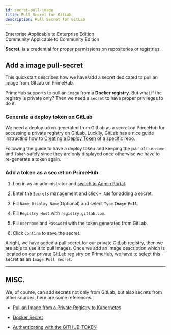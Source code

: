 ```yaml
---
id: secret-pull-image
title: Pull Secret for GitLab
description: Pull Secret for GitLab
---
```


<div class="label-sect">
  <div class="ee-only tooltip">Enterprise
    <span class="tooltiptext">Applicable to Enterprise Edition</span>
  </div>
  <div class="ce-only tooltip">Community
    <span class="tooltiptext">Applicable to Community Edition</span>
  </div>
</div>

**Secret**, is a credential for proper permissions on repositories or registries.

## Add a image pull-secret

This quickstart describes how we have/add a secret dedicated to pull an image from GitLab on PrimeHub.

PrimeHub supports to pull an `image` from a **Docker registry**. But what if the registry is private only?  Then we need a `secret` to have proper privileges to do it.

### Generate a deploy token on GitLab

We need a deploy token generated from GitLab as a secret on PrimeHub for accessing a private registry on GitLab.
Luckily, GitLab has a nice guide instructing how to [Creating a Deploy Token](https://docs.gitlab.com/ee/user/project/deploy_tokens/#creating-a-deploy-token) of a specific repo. 

Following the guide to have a deploy token and keeping the pair of `Username` and `Token` safely since they are only displayed once otherwise we have to re-generate a token again.

### Add a token as a secret on PrimeHub

1. Log in as an administrator and [switch to Admin Portal](login-portal-admin).

2. Enter the `Secrets` management and click `+ Add` for adding a secret.

3. Fill `Name`, `Display Name`(Optional) and select `Type` **`Image Pull`**.

4. Fill `Registry Host` with `registry.gitlab.com`.

5. Fill `Username` and `Password` with the token generated from GitLab.

6. Click `Confirm` to save the secret.

Alright, we have added a pull secret for our private GitLab registry, then we are able to use it to pull images. Once we add an image description which is located on our private GitLab registry on PrimeHub, we have to select this secret as an `Image Pull Secret`.

---

## MISC.

We, of course, can add secrets not only from GitLab, but also secrets from other sources, here are some references.

+ [Pull an Image from a Private Registry to Kubernetes](https://kubernetes.io/docs/tasks/configure-pod-container/pull-image-private-registry/)
  
+ [Docker Secret](https://docs.docker.com/engine/swarm/secrets/)

+ [Authenticating with the GITHUB_TOKEN](https://help.github.com/en/actions/configuring-and-managing-workflows/authenticating-with-the-github_token)
